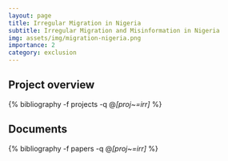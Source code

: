 ```yaml
---
layout: page
title: Irregular Migration in Nigeria
subtitle: Irregular Migration and Misinformation in Nigeria
img: assets/img/migration-nigeria.png
importance: 2
category: exclusion 
---
```


## Project overview

<div class="publications">

  {% bibliography -f projects -q @*[proj~=irr]* %}

</div>

## Documents

<div class="publications">

  {% bibliography -f papers -q @*[proj~=irr]* %}

</div>



